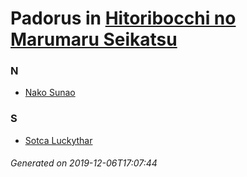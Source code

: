 # Padorus in [Hitoribocchi no Marumaru Seikatsu](https://myanimelist.net/anime/37614/Hitoribocchi_no_Marumaru_Seikatsu)

### N
* [Nako Sunao](https://github.com/shadow578/Project-Padoru/blob/master/table-of-contents/characters/NakoSunao.md)

### S
* [Sotca Luckythar](https://github.com/shadow578/Project-Padoru/blob/master/table-of-contents/characters/SotcaLuckythar.md)

###### Generated on 2019-12-06T17:07:44
